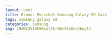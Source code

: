 ```yaml
---
layout: post
title: Brumos Porsche1 Samsung Galaxy S9 Case
tags: samsung galaxy s9
categories: samsung
img: 19mW23VI0F6RiwlTE-OBvYdsOvo36wgt1
---
```


